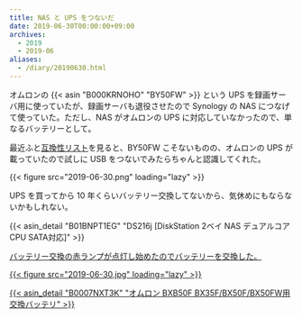 ```yaml
---
title: NAS と UPS をつないだ
date: 2019-06-30T00:00:00+09:00
archives:
  - 2019
  - 2019-06
aliases:
  - /diary/20190630.html
---
```

オムロンの {{< asin "B000KRNOHO" "BY50FW" >}} という UPS を録画サーバ用に使っていたが、録画サーバも退役させたので Synology の NAS につなげて使っていた。ただし、NAS がオムロンの UPS に対応していなかったので、単なるバッテリーとして。

最近ふと[互換性リスト](https://www.synology.com/ja-jp/compatibility?search_by=products&category=upses&filter_brand=Omron&p=1)を見ると、BY50FW こそないものの、オムロンの UPS が載っていたので試しに USB をつないでみたらちゃんと認識してくれた。

{{< figure src="2019-06-30.png" loading="lazy" >}}

UPS を買ってから 10 年くらいバッテリー交換してないから、気休めにもならないかもしれない。

{{< asin_detail "B01BNPT1EG" "DS216j [DiskStation 2ベイ NAS デュアルコアCPU SATA対応]" >}}

<ins datetime="2019-09-28T12:00:00+09:00">

バッテリー交換の赤ランプが点灯し始めたのでバッテリーを交換した。

{{< figure src="2019-06-30.jpg" loading="lazy" >}}

{{< asin_detail "B0007NXT3K" "オムロン BXB50F BX35F/BX50F/BX50FW用交換バッテリ" >}}

</ins>
